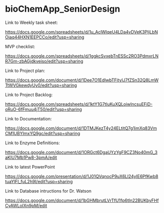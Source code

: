 # bioChemApp_SeniorDesign


Link to Weekly task sheet:

https://docs.google.com/spreadsheets/d/1u_AclWlqeU4LDa4vDVeK3PIjLbNOiaq44HXN1EEPCCo/edit?usp=sharing

MVP checklist:

https://docs.google.com/spreadsheets/d/1ggkcSvxebTnESSc2RO3PdmxrLNR7Gm-zbAGjdkveiso/edit?usp=sharing

Link to Project plan:

https://docs.google.com/document/d/1Dee7O1EdIwbTFityIJ7fZSn32Q8LmWTtWVGkewdyUy0/edit?usp=sharing

Link to Project Backlog:

https://docs.google.com/spreadsheets/d/1ktY1G7tluKuXQLoiwlncsuEFiD-oRuO-6fFmuu4jT50/edit?usp=sharing

Link to Documentation:

https://docs.google.com/document/d/1DTMJKezT4y24ELtitQ7g1imXq83VmCM1UBYlmxYQ9gc/edit?usp=sharing

Link to Enzyme Definitions: 

https://docs.google.com/document/d/1ORGct6DgaUYzYgF9CZ3No40mG_3aKlU7Mb1Pw8-3pmA/edit

Link to latest PowerPoint 

https://docs.google.com/presentation/d/1J01QVqnocP9uX6Ll24yIE6PfKwb8tuaYlFI_fuL2h9I/edit?usp=sharing

Link to Database intructions for Dr. Watson

https://docs.google.com/document/d/1bGHMbrutLVrTfU1fp6tIn22BUKbyFHfCyAWLoIXn9pM/edit


